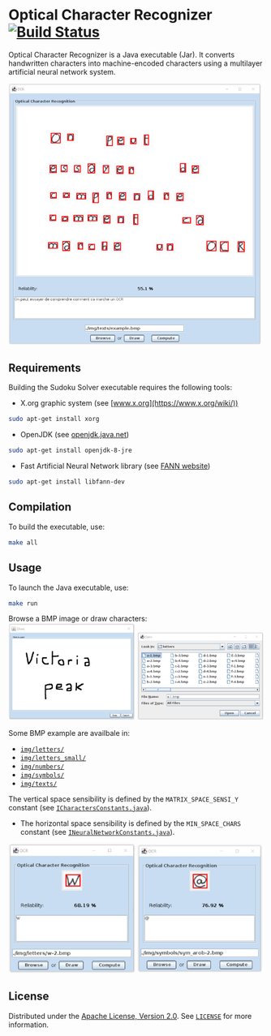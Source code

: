 # Optical Character Recognizer [![Build Status](https://travis-ci.org/kortescode/One-Time-Password-Generator.svg?branch=master)](https://travis-ci.org/kortescode/One-Time-Password-Generator)

Optical Character Recognizer is a Java executable (Jar). It converts handwritten characters into machine-encoded characters using a multilayer artificial neural network system.

<img src="img/previews/text_preview.png" width="500" title="Optical Character Recognizer text preview">

## Requirements

Building the Sudoku Solver executable requires the following tools:
- X.org graphic system (see [www.x.org](https://www.x.org/wiki/))
```bash
sudo apt-get install xorg
```
- OpenJDK (see [openjdk.java.net](https://openjdk.java.net))
```bash
sudo apt-get install openjdk-8-jre
```
- Fast Artificial Neural Network library (see [FANN website](http://leenissen.dk/fann/wp/))
```bash
sudo apt-get install libfann-dev
```

## Compilation

To build the executable, use:
```bash
make all
```

## Usage

To launch the Java executable, use:
```bash
make run
```

Browse a BMP image or draw characters:
<img src="img/previews/draw_preview.png" width="250" title="Optical Character Recognizer draw preview"> <img src="img/previews/browse_preview.png" width="250" title="Optical Character Recognizer browse preview">

Some BMP example are availbale in:
- [`img/letters/`](img/letters/)
- [`img/letters_small/`](img/letters_small/)
- [`img/numbers/`](img/numbers/)
- [`img/symbols/`](img/symbols/)
- [`img/texts/`](img/texts/)

The vertical space sensibility is defined by the `MATRIX_SPACE_SENSI_Y` constant (see [`ICharactersConstants.java`](src/bmp/ICharactersConstants.java)).
- The horizontal space sensibility is defined by the `MIN_SPACE_CHARS` constant (see [`INeuralNetworkConstants.java`](src/fann/INeuralNetworkConstants.java)).

<img src="img/previews/letter_preview.png" width="250" title="Optical Character Recognizer letter preview"> <img src="img/previews/symbol_preview.png" width="250" title="Optical Character Recognizer symbol preview">

## License

Distributed under the [Apache License, Version 2.0](http://www.apache.org/licenses/). See [`LICENSE`](LICENSE) for more information.
